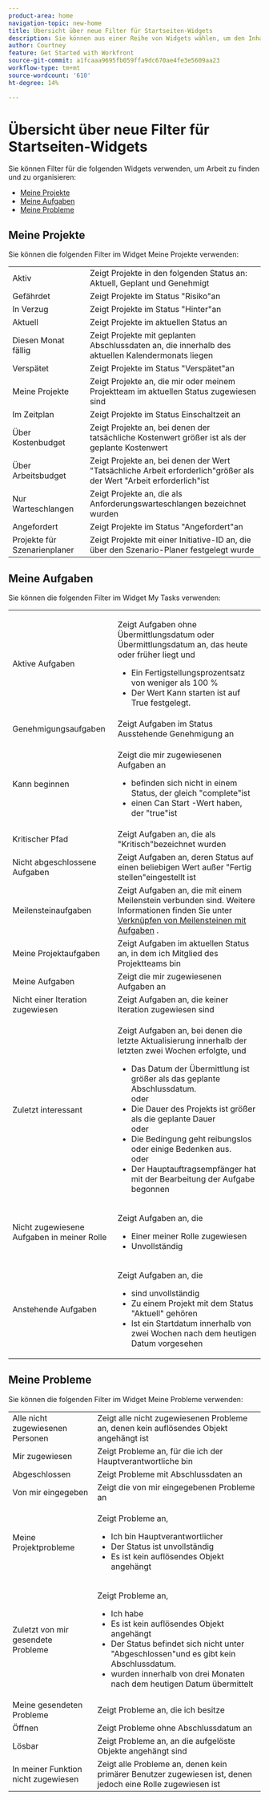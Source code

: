 ```yaml
---
product-area: home
navigation-topic: new-home
title: Übersicht über neue Filter für Startseiten-Widgets
description: Sie können aus einer Reihe von Widgets wählen, um den Inhalt anzupassen, der auf Ihrer Startseite angezeigt wird. Diese Widgets können in der Größe angepasst und auf Ihrer Startseite angeordnet werden.
author: Courtney
feature: Get Started with Workfront
source-git-commit: a1fcaaa9695fb059ffa9dc670ae4fe3e5609aa23
workflow-type: tm+mt
source-wordcount: '610'
ht-degree: 14%

---
```


# Übersicht über neue Filter für Startseiten-Widgets

Sie können Filter für die folgenden Widgets verwenden, um Arbeit zu finden und zu organisieren:

* [Meine Projekte](#my-projects)
* [Meine Aufgaben](#my-tasks)
* [Meine Probleme](#my-issues)

## Meine Projekte

Sie können die folgenden Filter im Widget Meine Projekte verwenden:

<table>
  <tr>
    <td>Aktiv</td>
    <td>Zeigt Projekte in den folgenden Status an: Aktuell, Geplant und Genehmigt </td>
  </tr>
  <tr>
    <td>Gefährdet</td>
    <td>Zeigt Projekte im Status "Risiko"an </td>
  </tr>
  <tr>
    <td>In Verzug</td>
    <td>Zeigt Projekte im Status "Hinter"an</td>
  </tr>
  <tr>
    <td>Aktuell</td>
    <td>Zeigt Projekte im aktuellen Status an </td>
  </tr>
  <tr>
    <td>Diesen Monat fällig</td>
    <td>Zeigt Projekte mit geplanten Abschlussdaten an, die innerhalb des aktuellen Kalendermonats liegen</td>
  </tr>
  <tr>
    <td>Verspätet</td>
    <td>Zeigt Projekte im Status "Verspätet"an</td>
  </tr>
  <tr>
    <td>Meine Projekte</td>
    <td>Zeigt Projekte an, die mir oder meinem Projektteam im aktuellen Status zugewiesen sind</td>
  </tr>
  <tr>
    <td>Im Zeitplan</td>
    <td>Zeigt Projekte im Status Einschaltzeit an</td>
  </tr>
  <tr>
    <td>Über Kostenbudget</td>
    <td>Zeigt Projekte an, bei denen der tatsächliche Kostenwert größer ist als der geplante Kostenwert</td>
  </tr>
  <tr>
    <td>Über Arbeitsbudget</td>
    <td>Zeigt Projekte an, bei denen der Wert "Tatsächliche Arbeit erforderlich"größer als der Wert "Arbeit erforderlich"ist</td>
  </tr>
  <tr>
    <td>Nur Warteschlangen</td>
    <td>Zeigt Projekte an, die als Anforderungswarteschlangen bezeichnet wurden</td>
  </tr>
  <tr>
    <td>Angefordert</td>
    <td>Zeigt Projekte im Status "Angefordert"an</td>
  </tr>
  <tr>
    <td>Projekte für Szenarienplaner</td>
    <td>Zeigt Projekte mit einer Initiative-ID an, die über den Szenario-Planer festgelegt wurde</td>
  </tr>
</table>

## Meine Aufgaben

Sie können die folgenden Filter im Widget My Tasks verwenden:

<table>
  <tr>
    <td>Aktive Aufgaben</td>
    <td><p>Zeigt Aufgaben ohne Übermittlungsdatum oder Übermittlungsdatum an, das heute oder früher liegt und</p>
<ul>
  <li>Ein Fertigstellungsprozentsatz von weniger als 100 %</li>
  <li>Der Wert Kann starten ist auf True festgelegt.</li>
</ul>
</td>
  </tr>
   <!-- <tr>
    <td>All Unassigned Tasks</td>
    <td></td>
  </tr> -->
  <tr>
    <td>Genehmigungsaufgaben</td>
    <td>Zeigt Aufgaben im Status Ausstehende Genehmigung an</td>
  </tr>
  <tr>
    <td>Kann beginnen</td>
    <td><p>Zeigt die mir zugewiesenen Aufgaben an</p>
<ul>
  <li>befinden sich nicht in einem Status, der gleich "complete"ist</li>
  <li>einen Can Start -Wert haben, der "true"ist</li>
</ul>
</td>
  </tr>
  <tr>
    <td>Kritischer Pfad</td>
    <td>Zeigt Aufgaben an, die als "Kritisch"bezeichnet wurden</td>
  </tr>
  <tr>
    <td>Nicht abgeschlossene Aufgaben</td>
    <td>Zeigt Aufgaben an, deren Status auf einen beliebigen Wert außer "Fertig stellen"eingestellt ist</td>
  </tr>
  <tr>
    <td>Meilensteinaufgaben</td>
    <td>Zeigt Aufgaben an, die mit einem Meilenstein verbunden sind. Weitere Informationen finden Sie unter <a href="/help/quicksilver/manage-work/tasks/manage-tasks/associate-milestones-with-tasks.md">Verknüpfen von Meilensteinen mit Aufgaben</a> .
</td>
  </tr>
  <tr>
    <td>Meine Projektaufgaben</td>
    <td>Zeigt Aufgaben im aktuellen Status an, in dem ich Mitglied des Projektteams bin </td>
  </tr>
    <tr>
    <td>Meine Aufgaben</td>
    <td>Zeigt die mir zugewiesenen Aufgaben an</td>
  </tr>
  <tr>
    <td>Nicht einer Iteration zugewiesen</td>
    <td>Zeigt Aufgaben an, die keiner Iteration zugewiesen sind</td>
  </tr>
  <tr>
    <td>Zuletzt interessant</td>
    <td><p>Zeigt Aufgaben an, bei denen die letzte Aktualisierung innerhalb der letzten zwei Wochen erfolgte, und</p>
<ul>
  <li>Das Datum der Übermittlung ist größer als das geplante Abschlussdatum.</li>
  oder
  <li>Die Dauer des Projekts ist größer als die geplante Dauer</li>
  oder
  <li>Die Bedingung geht reibungslos oder einige Bedenken aus.</li>
  oder
  <li>Der Hauptauftragsempfänger hat mit der Bearbeitung der Aufgabe begonnen</li>
</ul>
</td>
  </tr>
  <tr>
    <td>Nicht zugewiesene Aufgaben in meiner Rolle</td>
    <td><p>Zeigt Aufgaben an, die</p>
<ul>
  <li>Einer meiner Rolle zugewiesen</li>
  <li>Unvollständig</li>
</ul>
</td>
  </tr>
  <tr>
    <td>Anstehende Aufgaben</td>
    <td><p>Zeigt Aufgaben an, die</p>
<ul>
  <li>sind unvollständig</li>
  <li>Zu einem Projekt mit dem Status "Aktuell" gehören</li>
  <li>Ist ein Startdatum innerhalb von zwei Wochen nach dem heutigen Datum vorgesehen</li>
</ul>
</td>
  </tr>
</table>

## Meine Probleme

Sie können die folgenden Filter im Widget Meine Probleme verwenden:

<table>
<tr>
    <td>Alle nicht zugewiesenen Personen</td>
    <td>Zeigt alle nicht zugewiesenen Probleme an, denen kein auflösendes Objekt angehängt ist </td>
  </tr>
  <tr>
    <td>Mir zugewiesen</td>
    <td>Zeigt Probleme an, für die ich der Hauptverantwortliche bin</td>
  </tr>
  <tr>
    <td>Abgeschlossen</td>
    <td>Zeigt Probleme mit Abschlussdaten an </td>
  </tr>
  <tr>
    <td>Von mir eingegeben</td>
    <td>Zeigt die von mir eingegebenen Probleme an</td>
  </tr>
  <tr>
    <td>Meine Projektprobleme</td>
    <td><p>Zeigt Probleme an,</p>
<ul>
  <li>Ich bin Hauptverantwortlicher</li>
  <li>Der Status ist unvollständig</li>
  <li>Es ist kein auflösendes Objekt angehängt</li>
</ul>
</td>
  </tr>
    <tr>
    <td>Zuletzt von mir gesendete Probleme</td>
    <td><p>Zeigt Probleme an,</p>
<ul>
  <li>Ich habe</li>
  <li>Es ist kein auflösendes Objekt angehängt</li>
  <li>Der Status befindet sich nicht unter "Abgeschlossen"und es gibt kein Abschlussdatum.</li>
  <li>wurden innerhalb von drei Monaten nach dem heutigen Datum übermittelt</li>
</ul>
</td>
  </tr>
    </tr>
    <tr>
    <td>Meine gesendeten Probleme</td>
    <td>Zeigt Probleme an, die ich besitze</td>
  </tr>
  <tr>
    <td>Öffnen</td>
    <td>Zeigt Probleme ohne Abschlussdatum an</td>
  </tr>
  <tr>
    <td>Lösbar</td>
    <td>Zeigt Probleme an, an die aufgelöste Objekte angehängt sind</td>
  </tr>
  <tr>
    <td>In meiner Funktion nicht zugewiesen</td>
    <td>Zeigt alle Probleme an, denen kein primärer Benutzer zugewiesen ist, denen jedoch eine Rolle zugewiesen ist </td>
  </tr>
</table>